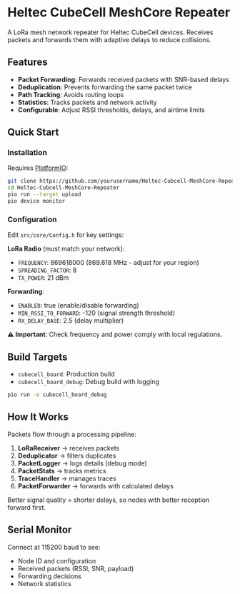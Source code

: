 # Heltec CubeCell MeshCore Repeater

A LoRa mesh network repeater for Heltec CubeCell devices. Receives packets and forwards them with adaptive delays to reduce collisions.

## Features

- **Packet Forwarding**: Forwards received packets with SNR-based delays
- **Deduplication**: Prevents forwarding the same packet twice
- **Path Tracking**: Avoids routing loops
- **Statistics**: Tracks packets and network activity
- **Configurable**: Adjust RSSI thresholds, delays, and airtime limits

## Quick Start

### Installation

Requires [PlatformIO](https://platformio.org/):

```bash
git clone https://github.com/yourusername/Heltec-Cubcell-MeshCore-Repeater.git
cd Heltec-Cubcell-MeshCore-Repeater
pio run --target upload
pio device monitor
```

### Configuration

Edit `src/core/Config.h` for key settings:

**LoRa Radio** (must match your network):
- `FREQUENCY`: 869618000 (869.618 MHz - adjust for your region)
- `SPREADING_FACTOR`: 8
- `TX_POWER`: 21 dBm

**Forwarding**:
- `ENABLED`: true (enable/disable forwarding)
- `MIN_RSSI_TO_FORWARD`: -120 (signal strength threshold)
- `RX_DELAY_BASE`: 2.5 (delay multiplier)

**⚠️ Important**: Check frequency and power comply with local regulations.

## Build Targets

- `cubecell_board`: Production build
- `cubecell_board_debug`: Debug build with logging

```bash
pio run -e cubecell_board_debug
```

## How It Works

Packets flow through a processing pipeline:
1. **LoRaReceiver** → receives packets
2. **Deduplicator** → filters duplicates
3. **PacketLogger** → logs details (debug mode)
4. **PacketStats** → tracks metrics
5. **TraceHandler** → manages traces
6. **PacketForwarder** → forwards with calculated delays

Better signal quality = shorter delays, so nodes with better reception forward first.

## Serial Monitor

Connect at 115200 baud to see:
- Node ID and configuration
- Received packets (RSSI, SNR, payload)
- Forwarding decisions
- Network statistics